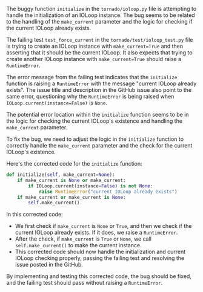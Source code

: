 The buggy function `initialize` in the `tornado/ioloop.py` file is attempting to handle the initialization of an IOLoop instance. The bug seems to be related to the handling of the `make_current` parameter and the logic for checking if the current IOLoop already exists.

The failing test `test_force_current` in the `tornado/test/ioloop_test.py` file is trying to create an IOLoop instance with `make_current=True` and then asserting that it should be the current IOLoop. It also expects that trying to create another IOLoop instance with `make_current=True` should raise a `RuntimeError`.

The error message from the failing test indicates that the `initialize` function is raising a `RuntimeError` with the message "current IOLoop already exists". The issue title and description in the GitHub issue also point to the same error, questioning why the `RuntimeError` is being raised when `IOLoop.current(instance=False)` is `None`.

The potential error location within the `initialize` function seems to be in the logic for checking the current IOLoop's existence and handling the `make_current` parameter.

To fix the bug, we need to adjust the logic in the `initialize` function to correctly handle the `make_current` parameter and the check for the current IOLoop's existence.

Here's the corrected code for the `initialize` function:

```python
def initialize(self, make_current=None):
    if make_current is None or make_current:
        if IOLoop.current(instance=False) is not None:
            raise RuntimeError("current IOLoop already exists")
    if make_current or make_current is None:
        self.make_current()
```

In this corrected code:
- We first check if `make_current` is `None` or `True`, and then we check if the current IOLoop already exists. If it does, we raise a `RuntimeError`.
- After the check, if `make_current` is `True` or `None`, we call `self.make_current()` to make the current instance.
- This corrected code should now handle the initialization and current IOLoop checking properly, passing the failing test and resolving the issue posted in the GitHub.

By implementing and testing this corrected code, the bug should be fixed, and the failing test should pass without raising a `RuntimeError`.